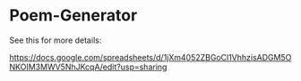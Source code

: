 # Poem-Generator

See this for more details:

https://docs.google.com/spreadsheets/d/1jXm4052ZBGoCl1VhhzisADGM5ONKOIM3MWV5NhJKcqA/edit?usp=sharing

